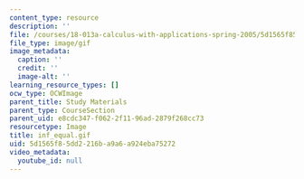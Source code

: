 ```yaml
---
content_type: resource
description: ''
file: /courses/18-013a-calculus-with-applications-spring-2005/5d1565f85dd2216ba9a6a924eba75272_inf_equal.gif
file_type: image/gif
image_metadata:
  caption: ''
  credit: ''
  image-alt: ''
learning_resource_types: []
ocw_type: OCWImage
parent_title: Study Materials
parent_type: CourseSection
parent_uid: e8cdc347-f062-2f11-96ad-2879f268cc73
resourcetype: Image
title: inf_equal.gif
uid: 5d1565f8-5dd2-216b-a9a6-a924eba75272
video_metadata:
  youtube_id: null
---
```

